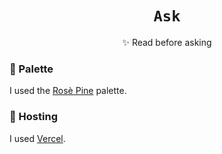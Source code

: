 <div align="center">
     
     
#  `Ask`
✨ Read before asking
 
</div>


### 🥤 Palette
I used the [Rosè Pine](https://rosepinetheme.com) palette.

### 🌸 Hosting
I used [Vercel](https://vercel.com).
